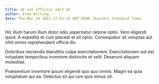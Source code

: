 ```yaml
---
title: ab aut officiis odit at
author: Erma Witting
date: Thu Mar 10 2022 17:52:22 GMT-0500 (Eastern Standard Time)
---
```

Hic illum harum illum dolor odio aspernatur ratione optio. Vero eligendi quod. A expedita et cum placeat et sit optio. Consequatur sit voluptas aut nihil omnis reprehenderit officia illo.

 Doloribus reiciendis blanditiis culpa exercitationem. Exercitationem aut est voluptate temporibus inventore distinctio et velit. Deserunt aliquam molestiae.

 Praesentium inventore ipsum eligendi quo quo omnis. Magni ea quia voluptatum qui ea. Delectus sit qui iure quis minus sit.